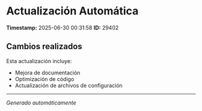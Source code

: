 # Actualización Automática

**Timestamp:** 2025-06-30 00:31:58
**ID:** 29402

## Cambios realizados

Esta actualización incluye:
- Mejora de documentación
- Optimización de código
- Actualización de archivos de configuración

---
*Generado automáticamente*
